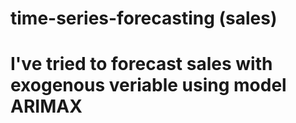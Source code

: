 # time-series-forecasting (sales)
 # I've tried to forecast sales with exogenous veriable using model ARIMAX 
